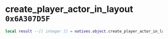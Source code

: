 # create_player_actor_in_layout `0x6A307D5F`

```lua
local result --[[ integer ]] = natives.object.create_player_actor_in_layout(_layout --[[ integer ]], _actorname --[[ string ]], _model --[[ number ]], _position --[[ vector3 ]], _rotation --[[ vector3 ]], _outfitvariation --[[ number ]])
```